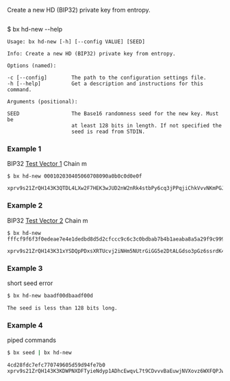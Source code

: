 Create a new HD (BIP32) private key from entropy.   
```sh
```
$ bx hd-new --help
```
Usage: bx hd-new [-h] [--config VALUE] [SEED]                            

Info: Create a new HD (BIP32) private key from entropy.                  

Options (named):

-c [--config]        The path to the configuration settings file.        
-h [--help]          Get a description and instructions for this command.

Arguments (positional):

SEED                 The Base16 randomness seed for the new key. Must be 
                     at least 128 bits in length. If not specified the   
                     seed is read from STDIN.  
```
### Example 1
BIP32 [Test Vector 1](https://github.com/bitcoin/bips/blob/master/bip-0032.mediawiki#test-vector-1) Chain m
```
$ bx hd-new 000102030405060708090a0b0c0d0e0f
```
```
xprv9s21ZrQH143K3QTDL4LXw2F7HEK3wJUD2nW2nRk4stbPy6cq3jPPqjiChkVvvNKmPGJxWUtg6LnF5kejMRNNU3TGtRBeJgk33yuGBxrMPHi
```
### Example 2
BIP32 [Test Vector 2](https://github.com/bitcoin/bips/blob/master/bip-0032.mediawiki#test-vector-2) Chain m
```
$ bx hd-new fffcf9f6f3f0edeae7e4e1dedbd8d5d2cfccc9c6c3c0bdbab7b4b1aeaba8a5a29f9c999693908d8a8784817e7b7875726f6c696663605d5a5754514e4b484542
```
```
xprv9s21ZrQH143K31xYSDQpPDxsXRTUcvj2iNHm5NUtrGiGG5e2DtALGdso3pGz6ssrdK4PFmM8NSpSBHNqPqm55Qn3LqFtT2emdEXVYsCzC2U
```
### Example 3
short seed error
```sh
$ bx hd-new baadf00dbaadf00d
```
```
The seed is less than 128 bits long.
```
### Example 4
piped commands
```sh
$ bx seed | bx hd-new
```
```
4cd28fdc7efc770749605d59d94fe7b0
xprv9s21ZrQH143K3KDWPNXDFTyieNdyp1ADhcEwqvL7t9CDvvvBaEuwjNVXovz6WXFQPJwWqKe17wNAq3xArJ3qcBZqhVrH2Sq3EQ4en8ig2Fo
```
